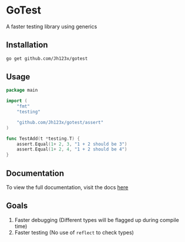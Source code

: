 # GoTest

A faster testing library using generics

## Installation

```bash
go get github.com/Jh123x/gotest
```

## Usage

```go
package main

import (
    "fmt"
    "testing"

    "github.com/Jh123x/gotest/assert"
)

func TestAdd(t *testing.T) {
    assert.Equal(1+ 2, 3, "1 + 2 should be 3")
    assert.Equal(1+ 2, 4, "1 + 2 should be 4")
}
```

## Documentation

To view the full documentation, visit the docs [here](./docs/index.md "Go Test Documentation")

## Goals

1. Faster debugging (Different types will be flagged up during compile time)
2. Faster testing (No use of `reflect` to check types)
